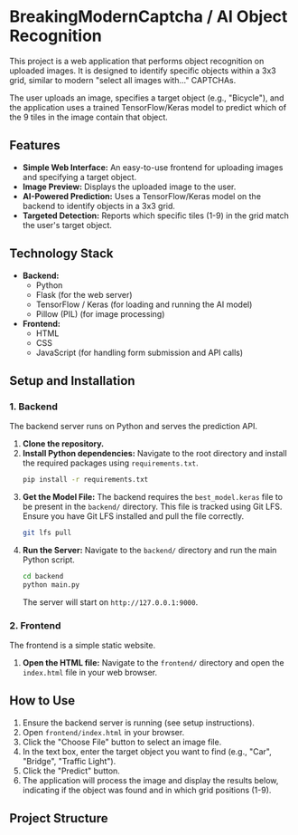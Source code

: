 # BreakingModernCaptcha / AI Object Recognition

This project is a web application that performs object recognition on uploaded images. It is designed to identify specific objects within a 3x3 grid, similar to modern "select all images with..." CAPTCHAs.

The user uploads an image, specifies a target object (e.g., "Bicycle"), and the application uses a trained TensorFlow/Keras model to predict which of the 9 tiles in the image contain that object.

## Features

* **Simple Web Interface:** An easy-to-use frontend for uploading images and specifying a target object.
* **Image Preview:** Displays the uploaded image to the user.
* **AI-Powered Prediction:** Uses a TensorFlow/Keras model on the backend to identify objects in a 3x3 grid.
* **Targeted Detection:** Reports which specific tiles (1-9) in the grid match the user's target object.

## Technology Stack

* **Backend:**
    * Python
    * Flask (for the web server)
    * TensorFlow / Keras (for loading and running the AI model)
    * Pillow (PIL) (for image processing)
* **Frontend:**
    * HTML
    * CSS
    * JavaScript (for handling form submission and API calls)

## Setup and Installation

### 1. Backend

The backend server runs on Python and serves the prediction API.

1.  **Clone the repository.**
2.  **Install Python dependencies:**
    Navigate to the root directory and install the required packages using `requirements.txt`.
    ```bash
    pip install -r requirements.txt
    ```
3.  **Get the Model File:**
    The backend requires the `best_model.keras` file to be present in the `backend/` directory. This file is tracked using Git LFS. Ensure you have Git LFS installed and pull the file correctly.
    ```bash
    git lfs pull
    ```
4.  **Run the Server:**
    Navigate to the `backend/` directory and run the main Python script.
    ```bash
    cd backend
    python main.py
    ```
    The server will start on `http://127.0.0.1:9000`.

### 2. Frontend

The frontend is a simple static website.

1.  **Open the HTML file:**
    Navigate to the `frontend/` directory and open the `index.html` file in your web browser.

## How to Use

1.  Ensure the backend server is running (see setup instructions).
2.  Open `frontend/index.html` in your browser.
3.  Click the "Choose File" button to select an image file.
4.  In the text box, enter the target object you want to find (e.g., "Car", "Bridge", "Traffic Light").
5.  Click the "Predict" button.
6.  The application will process the image and display the results below, indicating if the object was found and in which grid positions (1-9).

## Project Structure
